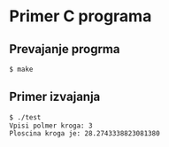 # Primer C programa

## Prevajanje progrma

```bash
$ make
```

## Primer izvajanja

```bash
$ ./test
Vpisi polmer kroga: 3
Ploscina kroga je: 28.2743338823081380
```

